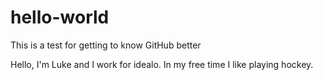 # hello-world
This is a test for getting to know GitHub better

Hello, I'm Luke and I work for idealo.
In my free time I like playing hockey.
